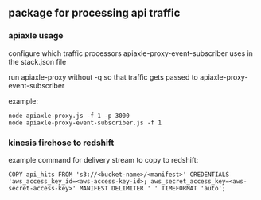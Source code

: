 ## package for processing api traffic

### apiaxle usage

configure which traffic processors apiaxle-proxy-event-subscriber uses in the stack.json file

run apiaxle-proxy without -q so that traffic gets passed to apiaxle-proxy-event-subscriber

example:
```
node apiaxle-proxy.js -f 1 -p 3000
node apiaxle-proxy-event-subscriber.js -f 1
```

### kinesis firehose to redshift

example command for delivery stream to copy to redshift:
```
COPY api_hits FROM 's3://<bucket-name>/<manifest>' CREDENTIALS 'aws_access_key_id=<aws-access-key-id>; aws_secret_access_key=<aws-secret-access-key>' MANIFEST DELIMITER ' ' TIMEFORMAT 'auto';
```
